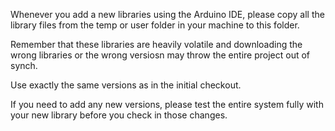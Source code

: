 Whenever you add a new libraries using the Arduino IDE, please copy all the library files from the temp or user folder in your machine to this folder.

Remember that these libraries are heavily volatile and downloading the wrong libraries or the wrong versiosn may throw the entire project out of synch.

Use exactly the same versions as in the initial checkout.

If you need to add any new versions, please test the entire system fully with your new library before you check in those changes.
